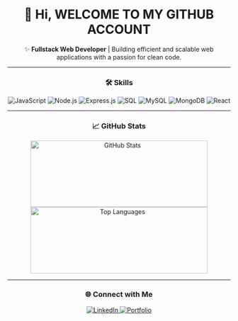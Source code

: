 <div align="center">

# 👋 Hi, WELCOME TO MY GITHUB ACCOUNT

✨ **Fullstack Web Developer** | Building efficient and scalable web applications with a passion for clean code.

---

### 🛠️ Skills

<div align="center">
  <img src="https://img.shields.io/badge/JavaScript-F0DB4F?style=for-the-badge&logo=javascript&logoColor=black" alt="JavaScript"/>
  <img src="https://img.shields.io/badge/Node.js-3C873A?style=for-the-badge&logo=nodedotjs&logoColor=white" alt="Node.js"/>
  <img src="https://img.shields.io/badge/Express.js-404D59?style=for-the-badge&logo=express&logoColor=white" alt="Express.js"/>
  <img src="https://img.shields.io/badge/SQL-003B57?style=for-the-badge&logo=postgresql&logoColor=white" alt="SQL"/>
  <img src="https://img.shields.io/badge/MySQL-4479A1?style=for-the-badge&logo=mysql&logoColor=white" alt="MySQL"/>
  <img src="https://img.shields.io/badge/MongoDB-4EA94B?style=for-the-badge&logo=mongodb&logoColor=white" alt="MongoDB"/>
  <img src="https://img.shields.io/badge/React-61DAFB?style=for-the-badge&logo=react&logoColor=black" alt="React"/>
</div>


---

### 📈 GitHub Stats

<div align="center">
  <img src="https://github-readme-stats.vercel.app/api?username=Nimasaghi-dev&show_icons=true&theme=tokyonight&hide_border=true" alt="GitHub Stats" height="150" width="400"/>
  <img src="https://github-readme-stats.vercel.app/api/top-langs/?username=Nimasaghi-dev&layout=compact&theme=tokyonight&hide_border=true" alt="Top Languages" height="150" width="400"/>
</div>


---

### 🌐 Connect with Me

<a href="https://linkedin.com/in/nima-saghikalhori-3090b8244/" target="_blank">
  <img src="https://img.shields.io/badge/LinkedIn-0077B5?style=flat-square&logo=linkedin&logoColor=white" alt="LinkedIn"/>
</a>
<a href="https://yourportfolio.com" target="_blank">
  <img src="https://img.shields.io/badge/Portfolio-4285F4?style=flat-square&logo=google-chrome&logoColor=white" alt="Portfolio"/>
</a>

</div>
